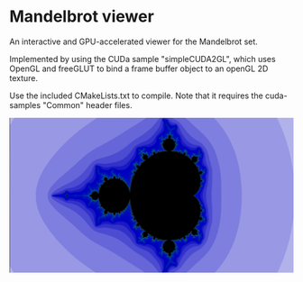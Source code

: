 # Mandelbrot viewer

An interactive and GPU-accelerated viewer for the Mandelbrot set.

Implemented by using the CUDa sample "simpleCUDA2GL", which uses OpenGL and freeGLUT to bind a frame buffer object to an openGL 2D texture.

Use the included CMakeLists.txt to compile. Note that it requires the cuda-samples "Common" header files.


![Alt text](/screenshot.png?raw=true "screenshot")
